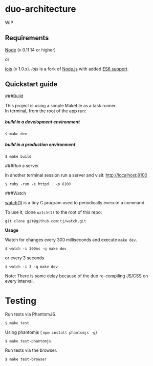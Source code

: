 # duo-architecture

WIP

## Requirements

[Node](http://nodejs.org/) (v 0.11.14 or higher)

or

[iojs](https://iojs.org/) (v 1.0.x). *iojs* is a fork of [Node.js](http://nodejs.org/) with added [ES6 support](https://iojs.org/es6.html).  

## Quickstart guide

###Build

This project is using a simple Makefile as a task runner.  
In terminal, from the root of the app run:

##### build in a development environment

```
$ make dev
```

##### build in a production environment

```
$ make build
```

###Run a server

In another terminal session run a server and visit: [http://localhost:8100](http://localhost:8100)

```
$ ruby -run -e httpd . -p 8100
```

###Watch

[watch(1)](https://github.com/tj/watch) is a tiny C program used to periodically execute a command.

To use it, clone `watch(1)` to the root of this repo:

`git clone git@github.com:tj/watch.git`

**Usage**

Watch for changes every 300 milliseconds and execute `make dev`.

```
$ watch -i 300ms -q make dev
```

or every 3 seconds

```
$ watch -i 3 -q make dev
```

Note: There is some delay because of the duo re-compiling JS/CSS on every interval.


# Testing

Run tests via PhantomJS.

```
$ make test
```

Using phantomjs ( `npm install phantomjs -g`)
```
$ make test-phantomjs
```

Run tests via the browser.

```
$ make test-browser
```
